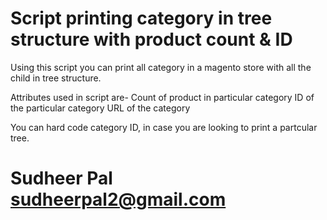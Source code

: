 # Script printing category in tree structure with product count & ID

Using this script you can print all category in a magento store with all the child in tree structure.

Attributes used in script are-
Count of product in particular category
ID of the particular category
URL of the category

You can hard code category ID, in case you are looking to print a partcular tree.

# Sudheer Pal <sudheerpal2@gmail.com> 

